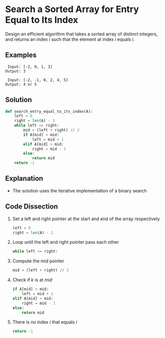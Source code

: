 # Search a Sorted Array for Entry Equal to Its Index
Design an efficient algorithm that takes a sorted array of distinct integers, and returns an index _i_ such that the element at index _i_ equals _i_.

## Examples
```
 Input: [-2, 0, 1, 3]
Output: 3

 Input: [-2, -1, 0, 2, 4, 5]
Output: 4 or 5
```

## Solution
```python
def search_entry_equal_to_its_index(A):
    left = 0
    right = len(A) - 1
    while left <= right:
        mid = (left + right) // 2
        if A[mid] < mid:
            left = mid + 1
        elif A[mid] > mid:
            right = mid - 1
        else:
            return mid
    return -1
```

## Explanation
* The solution uses the iterative implementation of a binary search

## Code Dissection
1. Set a left and right pointer at the start and end of the array respectively
    ```python
    left = 0
    right = len(A) - 1
    ```
2. Loop until the left and right pointer pass each other
    ```python
    while left <= right:
    ```
3. Compute the mid pointer
    ```python
    mid = (left + right) // 2
    ```
4. Check if _k_ is at _mid_
    ```python
    if A[mid] < mid:
        left = mid + 1
    elif A[mid] > mid:
        right = mid - 1
    else:
        return mid
    ```
5. There is no index _i_ that equals _i_
    ```python
    return -1
    ```
